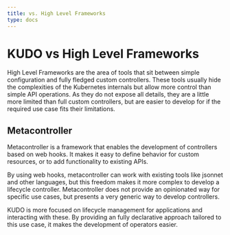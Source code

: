 ```yaml
---
title: vs. High Level Frameworks
type: docs
---
```


# KUDO vs High Level Frameworks

High Level Frameworks are the area of tools that sit between simple configuration and fully fledged custom controllers.
These tools usually hide the complexities of the Kubernetes internals but allow more control than
simple API operations. As they do not expose all details, they are a little more limited than full custom
controllers, but are easier to develop for if the required use case fits their limitations.

## Metacontroller

Metacontroller is a framework that enables the development of controllers based on web hooks. It makes it easy to
define behavior for custom resources, or to add functionality to existing APIs.

By using web hooks, metacontroller can work with existing tools like jsonnet and other languages, but this
freedom makes it more complex to develop a lifecycle controller. Metacontroller does not provide
an opinionated way for specific use cases, but presents a very generic way to develop controllers.

KUDO is more focused on lifecycle management for applications and interacting with these. By providing an fully
declarative approach tailored to this use case, it makes the development of operators easier.
